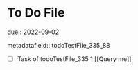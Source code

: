 # To Do File

due:: 2022-09-02

metadatafield:: todoTestFile_335_88

- [ ] Task of todoTestFile_335 1 [[Query me]]
